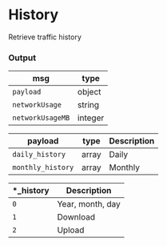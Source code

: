 # History

Retrieve traffic history


### Output

| msg               | type
| ---               | ---
| `payload`         | object
| `networkUsage`    | string
| `networkUsageMB`  | integer


| payload           | type  | Description
| ---               | ---   | ---
| `daily_history`   | array | Daily
| `monthly_history` | array | Monthly


| \*\_history   | Description
| ---           | ---
| `0`           | Year, month, day
| `1`           | Download
| `2`           | Upload
